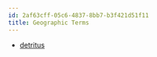 ```yaml
---
id: 2af63cff-05c6-4837-8bb7-b3f421d51f11
title: Geographic Terms
---
```


-   [detritus](20201029195142-detritus)
